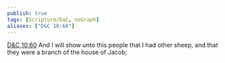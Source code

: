```yaml
---
publish: true
tags: [Scripture/DaC, noGraph]
aliases: ["D&C 10:60"]
---
```

[D&C 10:60](https://churchofjesuschrist.org/study/scriptures/dc-testament/dc/10?lang=eng&id=p60#p60) And I will show unto this people that I had other sheep, and that they were a branch of the house of Jacob;

